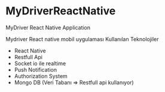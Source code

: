 # MyDriverReactNative
 MyDriver React Native Application
 
 Mydriver React native mobil uygulaması
 Kullanılan Teknolojiler
 - React Native
 - Restfull Api
 - Socket io ile realtime
 - Push Notification
 - Authorization System
 - Mongo DB (Veri Tabanı => Restfull api kullanıyor)
 

